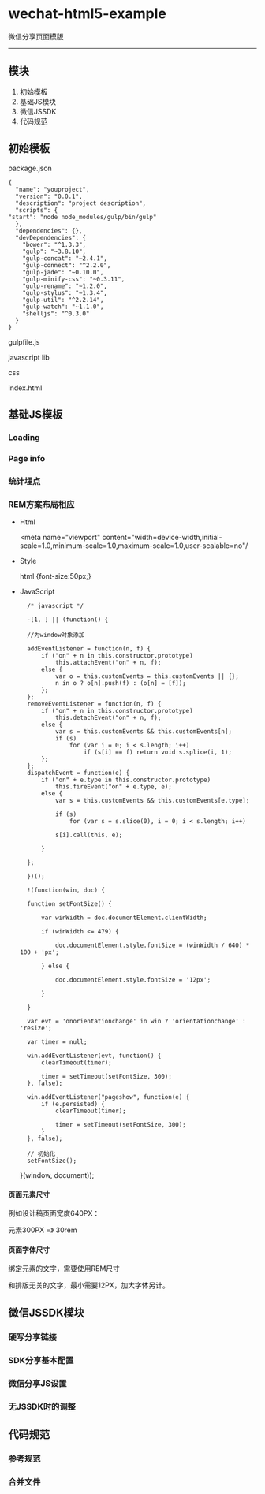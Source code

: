 # wechat-html5-example 

微信分享页面模版
---## 模块1. 初始模板2. 基础JS模块3. 微信JSSDK4. 代码规范## 初始模板package.json    {      "name": "youproject",      "version": "0.0.1",      "description": "project description",      "scripts": {    "start": "node node_modules/gulp/bin/gulp"      },      "dependencies": {},      "devDependencies": {	    "bower": "^1.3.3",	    "gulp": "~3.8.10",	    "gulp-concat": "~2.4.1",	    "gulp-connect": "^2.2.0",	    "gulp-jade": "~0.10.0",	    "gulp-minify-css": "~0.3.11",	    "gulp-rename": "~1.2.0",	    "gulp-stylus": "~1.3.4",	    "gulp-util": "^2.2.14",	    "gulp-watch": "~1.1.0",	    "shelljs": "^0.3.0"      }    }gulpfile.jsjavascript libcssindex.html## 基础JS模板### Loading### Page info### 统计埋点### REM方案布局相应* Html    <meta name="viewport" content="width=device-width,initial-scale=1.0,minimum-scale=1.0,maximum-scale=1.0,user-scalable=no"/    * Style      html {font-size:50px;}* JavaScript        /* javascript */

        -[1, ] || (function() {

        //为window对象添加

        addEventListener = function(n, f) {
            if ("on" + n in this.constructor.prototype)
                this.attachEvent("on" + n, f);
            else {
                var o = this.customEvents = this.customEvents || {};
                n in o ? o[n].push(f) : (o[n] = [f]);
            };
        };
        removeEventListener = function(n, f) {
            if ("on" + n in this.constructor.prototype)
                this.detachEvent("on" + n, f);
            else {
                var s = this.customEvents && this.customEvents[n];
                if (s)
                    for (var i = 0; i < s.length; i++)
                        if (s[i] == f) return void s.splice(i, 1);
            };
        };
        dispatchEvent = function(e) {
            if ("on" + e.type in this.constructor.prototype)
                this.fireEvent("on" + e.type, e);
            else {
                var s = this.customEvents && this.customEvents[e.type];

                if (s)
                    for (var s = s.slice(0), i = 0; i < s.length; i++)

                s[i].call(this, e);

            }

        };

        })();

        !(function(win, doc) {

        function setFontSize() {

            var winWidth = doc.documentElement.clientWidth;

            if (winWidth <= 479) {

                doc.documentElement.style.fontSize = (winWidth / 640) * 100 + 'px';

            } else {

                doc.documentElement.style.fontSize = '12px';

            }

        }

        var evt = 'onorientationchange' in win ? 'orientationchange' : 'resize';

        var timer = null;

        win.addEventListener(evt, function() {
            clearTimeout(timer);

            timer = setTimeout(setFontSize, 300);
        }, false);

        win.addEventListener("pageshow", function(e) {
            if (e.persisted) {
                clearTimeout(timer);

                timer = setTimeout(setFontSize, 300);
            }
        }, false);

        // 初始化
        setFontSize();

    }(window, document));
#### 页面元素尺寸例如设计稿页面宽度640PX：元素300PX =》 30rem#### 页面字体尺寸绑定元素的文字，需要使用REM尺寸和排版无关的文字，最小需要12PX，加大字体另计。## 微信JSSDK模块### 硬写分享链接### SDK分享基本配置### 微信分享JS设置### 无JSSDK时的调整## 代码规范### 参考规范### 合并文件
